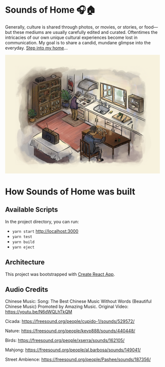 # Sounds of Home 🎧🏠

Generally, culture is shared through photos, or movies, or stories, or food—but these mediums are usually carefully edited and curated. Oftentimes the intricacies of our own unique cultural experiences become lost in communication. My goal is to share a candid, mundane glimpse into the everyday. [Step into my home](http://www.soundsofhome.ca/)... 

![Alt text](src/assets/sohReadme.png?raw=true "Title")

# How Sounds of Home was built

## Available Scripts

In the project directory, you can run:

- `yarn start` [http://localhost:3000](http://localhost:3000)
- `yarn test` 
- `yarn build`
- `yarn eject`

## Architecture
This project was bootstrapped with [Create React App](https://github.com/facebook/create-react-app).

## Audio Credits

Chinese Music:
Song: The Best Chinese Music Without Words (Beautiful Chinese Music)
Promoted by Amazing Music.
Original Video: https://youtu.be/N6dWQLhTkQM

Cicada: https://freesound.org/people/cupido-1/sounds/529572/

Nature: https://freesound.org/people/kevp888/sounds/440448/

Birds: https://freesound.org/people/xserra/sounds/162105/

Mahjong: https://freesound.org/people/al.barbosa/sounds/149041/

Street Ambience: https://freesound.org/people/Pashee/sounds/187356/